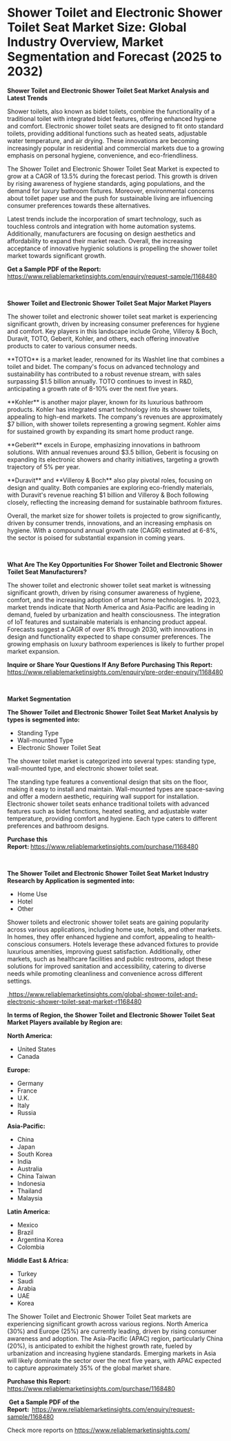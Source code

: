 <p><h1>Shower Toilet and Electronic Shower Toilet Seat Market Size: Global Industry Overview, Market Segmentation and Forecast (2025 to 2032)</h1></p><p><strong>Shower Toilet and Electronic Shower Toilet Seat Market Analysis and Latest Trends</strong></p>
<p><p>Shower toilets, also known as bidet toilets, combine the functionality of a traditional toilet with integrated bidet features, offering enhanced hygiene and comfort. Electronic shower toilet seats are designed to fit onto standard toilets, providing additional functions such as heated seats, adjustable water temperature, and air drying. These innovations are becoming increasingly popular in residential and commercial markets due to a growing emphasis on personal hygiene, convenience, and eco-friendliness.</p><p>The Shower Toilet and Electronic Shower Toilet Seat Market is expected to grow at a CAGR of 13.5% during the forecast period. This growth is driven by rising awareness of hygiene standards, aging populations, and the demand for luxury bathroom fixtures. Moreover, environmental concerns about toilet paper use and the push for sustainable living are influencing consumer preferences towards these alternatives. </p><p>Latest trends include the incorporation of smart technology, such as touchless controls and integration with home automation systems. Additionally, manufacturers are focusing on design aesthetics and affordability to expand their market reach. Overall, the increasing acceptance of innovative hygienic solutions is propelling the shower toilet market towards significant growth.</p></p>
<p><strong>Get a Sample PDF of the Report:&nbsp;</strong> <a href="https://www.reliablemarketinsights.com/enquiry/request-sample/1168480?utm_campaign=3011&utm_medium=2&utm_source=Github&utm_content=ia&utm_term=29032025&utm_id=shower-toilet-and-electronic-shower-toilet-seat">https://www.reliablemarketinsights.com/enquiry/request-sample/1168480</a></p>
<p>&nbsp;</p>
<p><strong>Shower Toilet and Electronic Shower Toilet Seat Major Market Players</strong></p>
<p><p>The shower toilet and electronic shower toilet seat market is experiencing significant growth, driven by increasing consumer preferences for hygiene and comfort. Key players in this landscape include Grohe, Villeroy & Boch, Duravit, TOTO, Geberit, Kohler, and others, each offering innovative products to cater to various consumer needs.</p><p>**TOTO** is a market leader, renowned for its Washlet line that combines a toilet and bidet. The company's focus on advanced technology and sustainability has contributed to a robust revenue stream, with sales surpassing $1.5 billion annually. TOTO continues to invest in R&D, anticipating a growth rate of 8-10% over the next five years.</p><p>**Kohler** is another major player, known for its luxurious bathroom products. Kohler has integrated smart technology into its shower toilets, appealing to high-end markets. The company's revenues are approximately $7 billion, with shower toilets representing a growing segment. Kohler aims for sustained growth by expanding its smart home product range.</p><p>**Geberit** excels in Europe, emphasizing innovations in bathroom solutions. With annual revenues around $3.5 billion, Geberit is focusing on expanding its electronic showers and charity initiatives, targeting a growth trajectory of 5% per year.</p><p>**Duravit** and **Villeroy & Boch** also play pivotal roles, focusing on design and quality. Both companies are exploring eco-friendly materials, with Duravit's revenue reaching $1 billion and Villeroy & Boch following closely, reflecting the increasing demand for sustainable bathroom fixtures.</p><p>Overall, the market size for shower toilets is projected to grow significantly, driven by consumer trends, innovations, and an increasing emphasis on hygiene. With a compound annual growth rate (CAGR) estimated at 6-8%, the sector is poised for substantial expansion in coming years.</p></p>
<p>&nbsp;</p>
<p><strong>What Are The Key Opportunities For Shower Toilet and Electronic Shower Toilet Seat Manufacturers?</strong></p>
<p><p>The shower toilet and electronic shower toilet seat market is witnessing significant growth, driven by rising consumer awareness of hygiene, comfort, and the increasing adoption of smart home technologies. In 2023, market trends indicate that North America and Asia-Pacific are leading in demand, fueled by urbanization and health consciousness. The integration of IoT features and sustainable materials is enhancing product appeal. Forecasts suggest a CAGR of over 8% through 2030, with innovations in design and functionality expected to shape consumer preferences. The growing emphasis on luxury bathroom experiences is likely to further propel market expansion.</p></p>
<p><strong>Inquire or Share Your Questions If Any Before Purchasing This Report:</strong> <a href="https://www.reliablemarketinsights.com/enquiry/pre-order-enquiry/1168480?utm_campaign=3011&utm_medium=2&utm_source=Github&utm_content=ia&utm_term=29032025&utm_id=shower-toilet-and-electronic-shower-toilet-seat">https://www.reliablemarketinsights.com/enquiry/pre-order-enquiry/1168480</a></p>
<p>&nbsp;</p>
<p><strong>Market Segmentation</strong></p>
<p><strong>The Shower Toilet and Electronic Shower Toilet Seat Market Analysis by types is segmented into:</strong></p>
<p><ul><li>Standing Type</li><li>Wall-mounted Type</li><li>Electronic Shower Toilet Seat</li></ul></p>
<p><p>The shower toilet market is categorized into several types: standing type, wall-mounted type, and electronic shower toilet seat. </p><p>The standing type features a conventional design that sits on the floor, making it easy to install and maintain. Wall-mounted types are space-saving and offer a modern aesthetic, requiring wall support for installation. Electronic shower toilet seats enhance traditional toilets with advanced features such as bidet functions, heated seating, and adjustable water temperature, providing comfort and hygiene. Each type caters to different preferences and bathroom designs.</p></p>
<p><strong>Purchase this Report:&nbsp;</strong><a href="https://www.reliablemarketinsights.com/purchase/1168480?utm_campaign=3011&utm_medium=2&utm_source=Github&utm_content=ia&utm_term=29032025&utm_id=shower-toilet-and-electronic-shower-toilet-seat">https://www.reliablemarketinsights.com/purchase/1168480</a></p>
<p>&nbsp;</p>
<p><strong>The Shower Toilet and Electronic Shower Toilet Seat Market Industry Research by Application is segmented into:</strong></p>
<p><ul><li>Home Use</li><li>Hotel</li><li>Other</li></ul></p>
<p><p>Shower toilets and electronic shower toilet seats are gaining popularity across various applications, including home use, hotels, and other markets. In homes, they offer enhanced hygiene and comfort, appealing to health-conscious consumers. Hotels leverage these advanced fixtures to provide luxurious amenities, improving guest satisfaction. Additionally, other markets, such as healthcare facilities and public restrooms, adopt these solutions for improved sanitation and accessibility, catering to diverse needs while promoting cleanliness and convenience across different settings.</p></p>
<p><a href="https://www.reliablemarketinsights.com/global-shower-toilet-and-electronic-shower-toilet-seat-market-r1168480?utm_campaign=3011&utm_medium=2&utm_source=Github&utm_content=ia&utm_term=29032025&utm_id=shower-toilet-and-electronic-shower-toilet-seat">&nbsp;https://www.reliablemarketinsights.com/global-shower-toilet-and-electronic-shower-toilet-seat-market-r1168480</a></p>
<p><strong>In terms of Region, the Shower Toilet and Electronic Shower Toilet Seat Market Players available by Region are:</strong></p>
<p>
    <p> <strong> North America: </strong>
        <ul>
            <li>United States</li>
            <li>Canada</li>
        </ul>
        </p> 
    <p> <strong> Europe: </strong>
        <ul>
            <li>Germany</li>
            <li>France</li>
            <li>U.K.</li>
            <li>Italy</li>
            <li>Russia</li>
        </ul>
        </p> 
    <p> <strong> Asia-Pacific: </strong>
        <ul>
            <li>China</li>
            <li>Japan</li>
            <li>South Korea</li>
            <li>India</li>
            <li>Australia</li>
            <li>China Taiwan</li>
            <li>Indonesia</li>
            <li>Thailand</li>
            <li>Malaysia</li>
        </ul>
        </p> 
    <p> <strong> Latin America: </strong>
        <ul>
            <li>Mexico</li>
            <li>Brazil</li>
            <li>Argentina Korea</li>
            <li>Colombia</li>
        </ul>
        </p> 
    <p> <strong> Middle East & Africa: </strong>
        <ul>
            <li>Turkey</li>
            <li>Saudi</li>
            <li>Arabia</li>
            <li>UAE</li>
            <li>Korea</li>
        </ul>
    </p>
    </p>
<p><p>The Shower Toilet and Electronic Shower Toilet Seat markets are experiencing significant growth across various regions. North America (30%) and Europe (25%) are currently leading, driven by rising consumer awareness and adoption. The Asia-Pacific (APAC) region, particularly China (20%), is anticipated to exhibit the highest growth rate, fueled by urbanization and increasing hygiene standards. Emerging markets in Asia will likely dominate the sector over the next five years, with APAC expected to capture approximately 35% of the global market share.</p></p>
<p><strong>Purchase this Report: </strong><a href="https://www.reliablemarketinsights.com/purchase/1168480?utm_campaign=3011&utm_medium=2&utm_source=Github&utm_content=ia&utm_term=29032025&utm_id=shower-toilet-and-electronic-shower-toilet-seat">https://www.reliablemarketinsights.com/purchase/1168480</a></p>
<p>&nbsp;<strong>Get a Sample PDF of the Report:&nbsp;&nbsp;</strong><a href="https://www.reliablemarketinsights.com/enquiry/request-sample/1168480?utm_campaign=3011&utm_medium=2&utm_source=Github&utm_content=ia&utm_term=29032025&utm_id=shower-toilet-and-electronic-shower-toilet-seat">https://www.reliablemarketinsights.com/enquiry/request-sample/1168480</a></p>
<p><strong></strong></p>
<p>Check more reports on <a href="https://www.reliablemarketinsights.com/?utm_campaign=3011&utm_medium=2&utm_source=Github&utm_content=ia&utm_term=29032025&utm_id=shower-toilet-and-electronic-shower-toilet-seat">https://www.reliablemarketinsights.com/</a></p>
